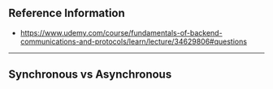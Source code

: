 ## Reference Information
- https://www.udemy.com/course/fundamentals-of-backend-communications-and-protocols/learn/lecture/34629806#questions

---
## Synchronous vs Asynchronous

